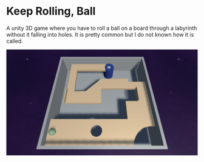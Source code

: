 # Keep Rolling, Ball

A unity 3D game where you have to roll a ball on a board through a labyrinth without it falling into holes.
It is pretty common but I do not known how it is called.

![screenshot](./screenshot.png)

